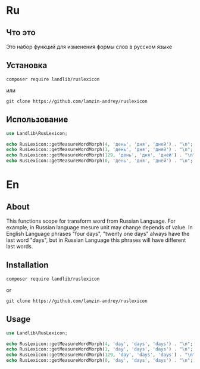 # Ru

## Что это

Это набор функций для изменения формы слов в русском языке

## Установка

`composer require landlib/ruslexicon`

или

`git clone https://github.com/lamzin-andrey/ruslexicon`

## Использование

```php
use Landlib\RusLexicon;

echo RusLexicon::getMeasureWordMorph(4, 'день', 'дня', 'дней') . "\n";   //> дня
echo RusLexicon::getMeasureWordMorph(1, 'день', 'дня', 'дней') . "\n";   //> день
echo RusLexicon::getMeasureWordMorph(129, 'день', 'дня', 'дней') . "\n"; //> дней
echo RusLexicon::getMeasureWordMorph(0, 'день', 'дня', 'дней') . "\n";   //> дней
```

# En

## About

This functions scope for transform word from Russian Language. For example, in Russian language mesure unit may change depends of value.
In English Language phrases "four days",  "twenty one days" always have the last word "days", but in Russian Language this phrases
will have different last words.

## Installation

`composer require landlib/ruslexicon`

or

`git clone https://github.com/lamzin-andrey/ruslexicon`

## Usage

```php
use Landlib\RusLexicon;

echo RusLexicon::getMeasureWordMorph(4, 'day', 'days', 'days') . "\n";   //> days
echo RusLexicon::getMeasureWordMorph(1, 'day', 'days', 'days') . "\n";   //> day
echo RusLexicon::getMeasureWordMorph(129, 'day', 'days', 'days') . "\n"; //> days
echo RusLexicon::getMeasureWordMorph(0, 'day', 'days', 'days') . "\n";   //> days
```
